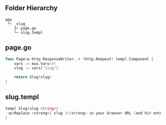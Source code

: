 ## Folder Hierarchy

```
app
 └─ _slug_
    ├─ page.go
    └─ slug.templ
```
## page.go

```go
func Page(w http.ResponseWriter, r *http.Request) templ.Component {
	vars := mux.Vars(r)
	slug := vars["slug"]

	return Slug(slug)
}
```

## slug.templ

```go
templ Slug(slug string){
 <p>Replace <strong>{ slug }</strong> in your browser URL (and hit enter) to demonstrate Dynamic Routing</p> 
}
```

